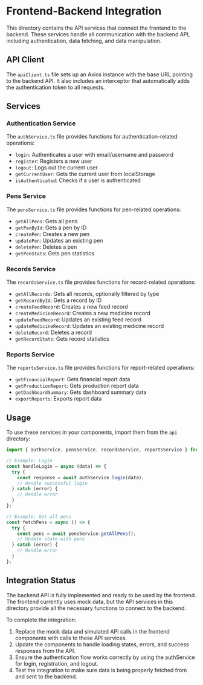 # Frontend-Backend Integration

This directory contains the API services that connect the frontend to the backend. These services handle all communication with the backend API, including authentication, data fetching, and data manipulation.

## API Client

The `apiClient.ts` file sets up an Axios instance with the base URL pointing to the backend API. It also includes an interceptor that automatically adds the authentication token to all requests.

## Services

### Authentication Service

The `authService.ts` file provides functions for authentication-related operations:

- `login`: Authenticates a user with email/username and password
- `register`: Registers a new user
- `logout`: Logs out the current user
- `getCurrentUser`: Gets the current user from localStorage
- `isAuthenticated`: Checks if a user is authenticated

### Pens Service

The `pensService.ts` file provides functions for pen-related operations:

- `getAllPens`: Gets all pens
- `getPenById`: Gets a pen by ID
- `createPen`: Creates a new pen
- `updatePen`: Updates an existing pen
- `deletePen`: Deletes a pen
- `getPenStats`: Gets pen statistics

### Records Service

The `recordsService.ts` file provides functions for record-related operations:

- `getAllRecords`: Gets all records, optionally filtered by type
- `getRecordById`: Gets a record by ID
- `createFeedRecord`: Creates a new feed record
- `createMedicineRecord`: Creates a new medicine record
- `updateFeedRecord`: Updates an existing feed record
- `updateMedicineRecord`: Updates an existing medicine record
- `deleteRecord`: Deletes a record
- `getRecordStats`: Gets record statistics

### Reports Service

The `reportsService.ts` file provides functions for report-related operations:

- `getFinancialReport`: Gets financial report data
- `getProductionReport`: Gets production report data
- `getDashboardSummary`: Gets dashboard summary data
- `exportReports`: Exports report data

## Usage

To use these services in your components, import them from the `api` directory:

```typescript
import { authService, pensService, recordsService, reportsService } from '@/api';

// Example: Login
const handleLogin = async (data) => {
  try {
    const response = await authService.login(data);
    // Handle successful login
  } catch (error) {
    // Handle error
  }
};

// Example: Get all pens
const fetchPens = async () => {
  try {
    const pens = await pensService.getAllPens();
    // Update state with pens
  } catch (error) {
    // Handle error
  }
};
```

## Integration Status

The backend API is fully implemented and ready to be used by the frontend. The frontend currently uses mock data, but the API services in this directory provide all the necessary functions to connect to the backend.

To complete the integration:

1. Replace the mock data and simulated API calls in the frontend components with calls to these API services.
2. Update the components to handle loading states, errors, and success responses from the API.
3. Ensure the authentication flow works correctly by using the authService for login, registration, and logout.
4. Test the integration to make sure data is being properly fetched from and sent to the backend.